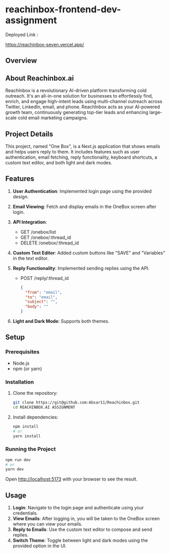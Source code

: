 # reachinbox-frontend-dev-assignment
Deployed Link :

https://reachinbox-seven.vercel.app/
## Overview

## About Reachinbox.ai
ReachInbox is a revolutionary AI-driven platform transforming cold outreach. It's an all-in-one solution for businesses to effortlessly find, enrich, and engage high-intent leads using multi-channel outreach across Twitter, LinkedIn, email, and phone. ReachInbox acts as your AI-powered growth team, continuously generating top-tier leads and enhancing large-scale cold email marketing campaigns.

## Project Details

This project, named "One Box", is a Next.js application that shows emails and helps users reply to them. It includes features such as user authentication, email fetching, reply functionality, keyboard shortcuts, a custom text editor, and both light and dark modes.

## Features

1. **User Authentication**: Implemented login page using the provided design.
2. **Email Viewing**: Fetch and display emails in the OneBox screen after login.
3. **API Integration**:
   - GET /onebox/list
   - GET /onebox/:thread_id
   - DELETE /onebox/:thread_id

5. **Custom Text Editor**: Added custom buttons like "SAVE" and "Variables" in the text editor.
6. **Reply Functionality**: Implemented sending replies using the API.
   - POST /reply/:thread_id
     ```json
     {
       "from": "email",
       "to": "email",
       "subject": "",
       "body": ""
     }
     ```
7. **Light and Dark Mode**: Supports both themes.

## Setup

### Prerequisites

- Node.js
- npm (or yarn)

### Installation

1. Clone the repository:

   ```bash
   git clone https://git@github.com:Absar11/Reachinbox.git
   cd REACHINBOX.AI ASSIGNMENT
   ```

2. Install dependencies:

   ```bash
   npm install
   # or
   yarn install
   ```

### Running the Project

```bash
npm run dev
# or
yarn dev
```

Open [http://localhost:5173](http://localhost:3000) with your browser to see the result.

## Usage

1. **Login**: Navigate to the login page and authenticate using your credentials.
2. **View Emails**: After logging in, you will be taken to the OneBox screen where you can view your emails.
3. **Reply to Emails**: Use the custom text editor to compose and send replies.
4. **Switch Theme**: Toggle between light and dark modes using the provided option in the UI.

